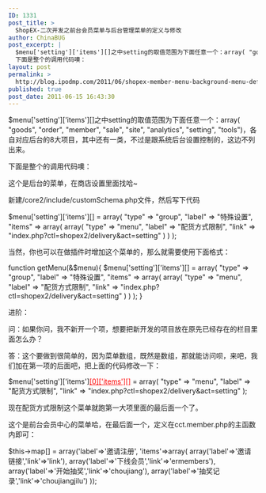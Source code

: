 ```yaml
---
ID: 1331
post_title: >
  ShopEX-二次开发之前台会员菜单与后台管理菜单的定义与修改
author: ChinaBUG
post_excerpt: |
  $menu['setting']['items'][]之中setting的取值范围为下面任意一个：array( "goods", "order", "member", "sale", "site", "analytics", "setting", "tools")，各自对应后台的8大项目，其中还有一类，不过是跟系统后台设置控制的，这边不列出来。
  下面是整个的调用代码噢：
layout: post
permalink: >
  http://blog.ipodmp.com/2011/06/shopex-member-menu-background-menu-definition-and-management.html
published: true
post_date: 2011-06-15 16:43:30
---
```

$menu['setting']['items'][]之中setting的取值范围为下面任意一个：array( "goods", "order", "member", "sale", "site", "analytics", "setting", "tools")，各自对应后台的8大项目，其中还有一类，不过是跟系统后台设置控制的，这边不列出来。

下面是整个的调用代码噢：

这个是后台的菜单，在商店设置里面找哈~

新建/core2/include/customSchema.php文件，然后写下代码

$menu['setting']['items'][] = array(
"type" =&gt; "group",
"label" =&gt; "特殊设置",
"items" =&gt; array(
array( "type" =&gt; "menu", "label" =&gt; "配货方式限制", "link" =&gt; "index.php?ctl=shopex2/delivery&amp;act=setting" )
)
);

当然，你也可以在做插件时增加这个菜单的，那么就需要使用下面格式：

function getMenu(&amp;$menu){
$menu['setting']['items'][] = array(
"type" =&gt; "group",
"label" =&gt; "特殊设置",
"items" =&gt; array(
array( "type" =&gt; "menu", "label" =&gt; "配货方式限制", "link" =&gt; "index.php?ctl=shopex2/delivery&amp;act=setting" )
)
);
}

进阶：

问：如果你问，我不新开一个项，想要把新开发的项目放在原先已经存在的栏目里面怎么办？

答：这个要做到很简单的，因为菜单数组，既然是数组，那就能访问呗，来吧，我们加在第一项的后面吧，把上面的代码修改一下：

$menu['setting']['items']<span style="text-decoration: underline;"><span style="color: #ff0000; text-decoration: underline;">[0]['items'][]</span></span> = array( "type" =&gt; "menu", "label" =&gt; "配货方式限制", "link" =&gt; "index.php?ctl=shopex2/delivery&amp;act=setting" );

现在配货方式限制这个菜单就跑第一大项里面的最后面一个了。

这个是前台会员中心的菜单哈，在最后面一个，定义在cct.member.php的主函数内即可：

$this-&gt;map[] = array('label'=&gt;'邀请注册',
'items'=&gt;array(
array('label'=&gt;'邀请链接','link'=&gt;'link'),
array('label'=&gt;'下线会员','link'=&gt;'ermembers'),
array('label'=&gt;'开始抽奖','link'=&gt;'choujiang'),
array('label'=&gt;'抽奖记录','link'=&gt;'choujiangjilu')
));